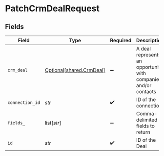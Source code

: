 # PatchCrmDealRequest


## Fields

| Field                                                           | Type                                                            | Required                                                        | Description                                                     |
| --------------------------------------------------------------- | --------------------------------------------------------------- | --------------------------------------------------------------- | --------------------------------------------------------------- |
| `crm_deal`                                                      | [Optional[shared.CrmDeal]](../../models/shared/crmdeal.md)      | :heavy_minus_sign:                                              | A deal represents an opportunity with companies and/or contacts |
| `connection_id`                                                 | *str*                                                           | :heavy_check_mark:                                              | ID of the connection                                            |
| `fields_`                                                       | list[*str*]                                                     | :heavy_minus_sign:                                              | Comma-delimited fields to return                                |
| `id`                                                            | *str*                                                           | :heavy_check_mark:                                              | ID of the Deal                                                  |